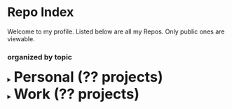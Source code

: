 # Repo Index

Welcome to my profile. Listed below are all my Repos. Only public ones are viewable. 

### organized by topic

<details>
  <summary><strong style='font-size:2rem;'>Personal (?? projects)</strong></summary>
    <ul>
      <li><a href='https://github.com/frederictwc/HkPoliticalCompass'>HKPoliticalCompass</a>A political compass test for Hong Kong</li>
    </ul>
</details>

<details>
  <summary><strong style='font-size:2rem;'>Work (?? projects)</strong></summary>
    <ul>
      <li><a href='https://github.com/frederictwc/DogDetector'>DogDetector</a></li>
      <li><a href='https://github.com/frederictwc/HKPCFacialRecognition'>HKPCFacialRecognition</a></li>
      <li><a href='https://github.com/frederictwc/face_detection'>face_detection</a></li>
      <li><a href='https://github.com/frederictwc/CV2Tracking'>CV2Tracking</a></li>
      <li><a href='https://github.com/frederictwc/HGCAPIs'>HGCAPIs</a></li>
      <li><a href='https://github.com/frederictwc/NvidiaDeepLearning'>NvidiaDeepLearning</a></li>
    </ul>
</details>

